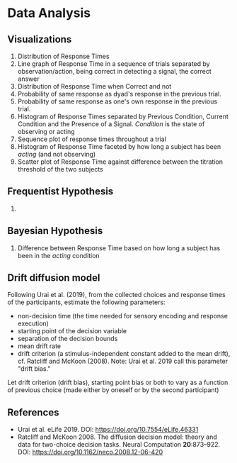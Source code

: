 # Data Analysis

## Visualizations
1. Distribution of Response Times
2. Line graph of Response Time in a sequence of trials separated by observation/action, being correct in detecting a signal, the correct answer
3. Distribution of Response Time when Correct and not
4. Probability of same response as dyad's response in the previous trial.
5. Probability of same response as one's own response in the previous trial.
6. Histogram of Response Times separated by Previous Condition, Current Condition and the Presence of a Signal. _Condition_ is the state of observing or acting
7. Sequence plot of response times throughout a trial
8. Histogram of Response Time faceted by how long a subject has been _acting_ (and not observing)
9. Scatter plot of Response Time against difference between the titration threshold of the two subjects

## Frequentist Hypothesis
1.

## Bayesian Hypothesis
1. Difference between Response Time based on how long a subject has been in the _acting_ condition

## Drift diffusion model
Following Urai et al. (2019), from the collected choices and response times of the participants, estimate the following parameters:

* non-decision time (the time needed for sensory encoding and response execution)
* starting point of the decision variable
* separation of the decision bounds
* mean drift rate
* drift criterion (a stimulus-independent constant added to the mean drift), cf. Ratcliff and McKoon (2008). Note: Urai et al. 2019 call this parameter "drift bias."

Let drift criterion (drift bias), starting point bias or both to vary as a function of previous choice (made either by oneself or by the second participant)

## References
* Urai et al. eLife 2019. DOI: <https://doi.org/10.7554/eLife.46331>
* Ratcliff and McKoon 2008. The diffusion decision model: theory and data for two-choice decision tasks. Neural Computation **20**:873–922. DOI: <https://doi.org/10.1162/neco.2008.12-06-420>
